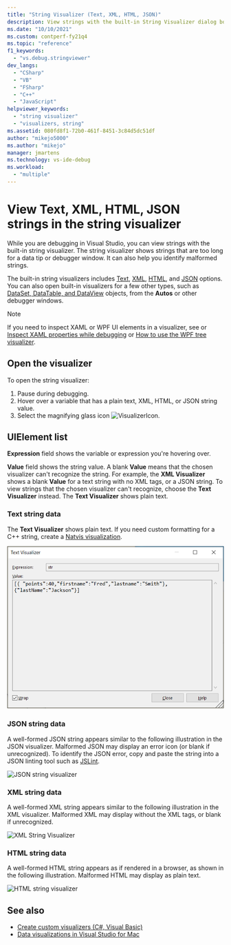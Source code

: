 ```yaml
---
title: "String Visualizer (Text, XML, HTML, JSON)"
description: View strings with the built-in String Visualizer dialog box while you are debugging in Visual Studio.
ms.date: "10/10/2021"
ms.custom: contperf-fy21q4
ms.topic: "reference"
f1_keywords:
  - "vs.debug.stringviewer"
dev_langs:
  - "CSharp"
  - "VB"
  - "FSharp"
  - "C++"
  - "JavaScript"
helpviewer_keywords:
  - "string visualizer"
  - "visualizers, string"
ms.assetid: 080fd8f1-72b0-461f-8451-3c84d5dc51df
author: "mikejo5000"
ms.author: "mikejo"
manager: jmartens
ms.technology: vs-ide-debug
ms.workload:
  - "multiple"
---
```

# View Text, XML, HTML, JSON strings in the string visualizer

While you are debugging in Visual Studio, you can view strings with the built-in string visualizer. The string visualizer shows strings that are too long for a data tip or debugger window. It can also help you identify malformed strings.

The built-in string visualizers includes [Text](#text-string-data), [XML](#xml-string-data), [HTML](#html-string-data), and [JSON](#json-string-data) options. You can also open built-in visualizers for a few other types, such as [DataSet, DataTable, and DataView](../debugger/dataset-visualizer-dialog-box.md) objects, from the **Autos** or other debugger windows.

> [!NOTE]
> If you need to inspect XAML or WPF UI elements in a visualizer, see or [Inspect XAML properties while debugging](../xaml-tools/inspect-xaml-properties-while-debugging.md) or [How to use the WPF tree visualizer](../debugger/how-to-use-the-wpf-tree-visualizer.md).

## Open the visualizer

To open the string visualizer:
1. Pause during debugging. 
2. Hover over a variable that has a plain text, XML, HTML, or JSON string value.
3. Select the magnifying glass icon ![VisualizerIcon](../debugger/media/dbg-tips-visualizer-icon.png "Visualizer icon").

## UIElement list

**Expression** field shows the variable or expression you're hovering over.

**Value** field shows the string value. A blank **Value** means that the chosen visualizer can't recognize the string. For example, the **XML Visualizer** shows a blank **Value** for a text string with no XML tags, or a JSON string. To view strings that the chosen visualizer can't recognize, choose the **Text Visualizer** instead. The **Text Visualizer** shows plain text.

### Text string data

The **Text Visualizer** shows plain text. If you need custom formatting for a C++ string, create a [Natvis visualization](../debugger/create-custom-views-of-native-objects.md).

![Text string visualizer](../debugger/media/dbg-string-visualizer-text.png "Text string visualizer")

### JSON string data

A well-formed JSON string appears similar to the following illustration in the JSON visualizer. Malformed JSON may display an error icon (or blank if unrecognized). To identify the JSON error, copy and paste the string into a JSON linting tool such as [JSLint](https://www.jslint.com/).

![JSON string visualizer](../debugger/media/dbg-tips-string-visualizer-json.png "JSON string visualizer")

### XML string data

A well-formed XML string appears similar to the following illustration in the XML visualizer. Malformed XML may display without the XML tags, or blank if unrecognized.

![XML String Visualizer](../debugger/media/dbg-string-visualizers-xml.png "XML String Visualizer")

### HTML string data

A well-formed HTML string appears as if rendered in a browser, as shown in the following illustration. Malformed HTML may display as plain text.

![HTML string visualizer](../debugger/media/dbg-string-visualizers-html.png "HTML String Visualizer")

## See also

- [Create custom visualizers (C#, Visual Basic)](../debugger/create-custom-visualizers-of-data.md)
- [Data visualizations in Visual Studio for Mac](/visualstudio/mac/data-visualizations)
